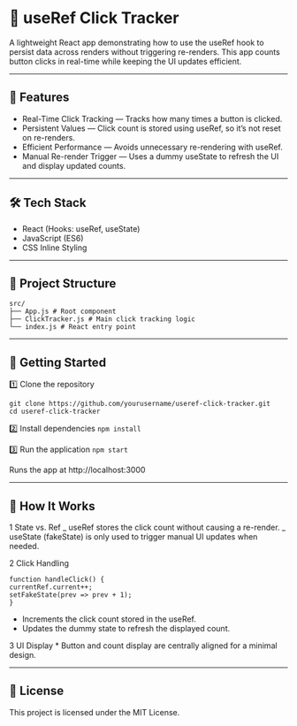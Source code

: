 # 🔁 useRef Click Tracker

A lightweight React app demonstrating how to use the useRef hook to persist data across renders without triggering re-renders. This app counts button clicks in real-time while keeping the UI updates efficient.

---

## 📌 Features

- Real-Time Click Tracking — Tracks how many times a button is clicked.
- Persistent Values — Click count is stored using useRef, so it’s not reset on re-renders.
- Efficient Performance — Avoids unnecessary re-rendering with useRef.
- Manual Re-render Trigger — Uses a dummy useState to refresh the UI and display updated counts.

---

## 🛠️ Tech Stack

- React (Hooks: useRef, useState)
- JavaScript (ES6)
- CSS Inline Styling

---

## 📂 Project Structure

```
src/
├── App.js # Root component
├── ClickTracker.js # Main click tracking logic
└── index.js # React entry point
```

---

## 🚀 Getting Started

1️⃣ Clone the repository
```
git clone https://github.com/yourusername/useref-click-tracker.git
cd useref-click-tracker
```
2️⃣ Install dependencies
```npm install```

3️⃣ Run the application
```npm start```

Runs the app at http://localhost:3000

---
## 📖 How It Works

1 State vs. Ref
_ useRef stores the click count without causing a re-render.
_ useState (fakeState) is only used to trigger manual UI updates when needed.

2 Click Handling

```
function handleClick() {
currentRef.current++;
setFakeState(prev => prev + 1);
}
```
   * Increments the click count stored in the useRef.
   * Updates the dummy state to refresh the displayed count.

3 UI Display \* Button and count display are centrally aligned for a minimal design.

---

## 📜 License

This project is licensed under the MIT License.
